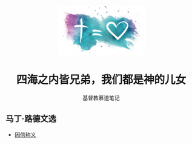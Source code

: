 <p align="center">
    <img src="./assets/cross-equals-love.jpeg" height="130">
    <h1 align="center">四海之内皆兄弟，我们都是神的儿女</h1>
</p>

<p align="center">基督教慕道笔记</p>

## 马丁·路德文选

* [因信称义](./%E9%A9%AC%E4%B8%81%E8%B7%AF%E5%BE%B7%E6%96%87%E9%80%89/%E5%9B%A0%E4%BF%A1%E7%A7%B0%E4%B9%89.md)
